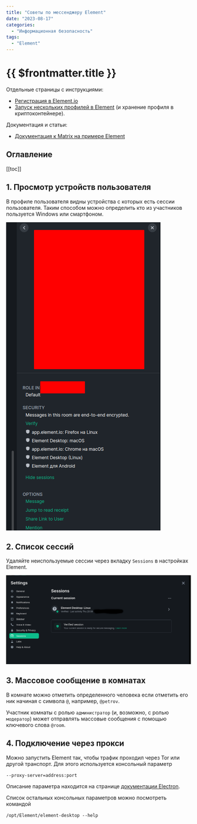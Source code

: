 ```yaml
---
title: "Советы по мессенджеру Element"
date: "2023-08-17"
categories:
  - "Информационная безопасность"
tags:
  - "Element"
---
```


# {{ $frontmatter.title }}

Отдельные страницы с инструкциями:

* [Регистрация в Element.io](регистрация-в-element-io.md)
* [Запуск нескольких профилей в Element](element-profiles.md) (и хранение профиля в криптоконтейнере).

Документация и статьи:

* [Документация к Matrix на примере Element](https://matrix.org/docs/chat_basics/matrix-for-im/)

## Оглавление

[[toc]]

## 1. Просмотр устройств пользователя

В профиле пользователя видны устройства с которых есть сессии пользователя. Таким способом можно определить кто из участников пользуется Windows или смартфоном.

![](images/elemnt-advices-01.png)

## 2. Список сессий

Удаляйте неиспользуемые сессии через вкладку `Sessions` в настройках Element.

![](images/elemnt-advices-02.png)

## 3. Массовое сообщение в комнатах

В комнате можно отметить определенного человека если отметить его ник начиная с символа `@`, например, `@petrov`.

Участник комнаты с ролью `администратор` (и, возможно, с ролью `модератор`) может отправлять массовые сообщения с помощью ключевого слова `@room`.

## 4. Подключение через прокси

Можно запустить Element так, чтобы трафик проходил через Tor или другой транспорт. Для этого используется консольный параметр

```
--proxy-server=address:port
```

Описание параметра находится на странице [документации Electron](https://www.electronjs.org/docs/latest/api/command-line-switches).

Список остальных консольных параметров можно посмотреть командой

```
/opt/Element/element-desktop --help
```

